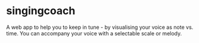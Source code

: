 # singingcoach
A web app to help you to keep in tune - by visualising your voice as note vs. time.
You can accompany your voice with a selectable scale or melody.
